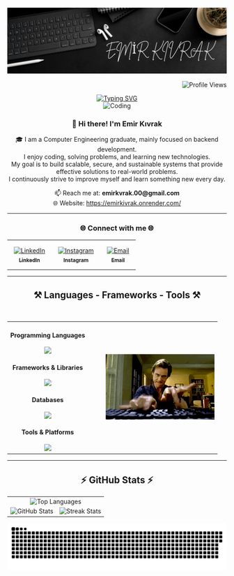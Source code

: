 <!-- Profil bannerı -->
![MasterHead](https://raw.githubusercontent.com/emirkvrak/emirkvrak/main/MyBenner.png)

<!-- Profil görüntüleme sayacı -->
<p align="right">
  <img src="https://komarev.com/ghpvc/?username=emirkvrak&color=blue" alt="Profile Views"/>
</p>

<!-- Merkezde animasyonlu yazı -->
<div align="center">
  <a href="https://github.com/emirkvrak">
    <img src="https://readme-typing-svg.demolab.com?font=Fira+Code&size=28&duration=3000&pause=500&center=true&vCenter=true&width=435&lines=%E2%9C%A8+Emir+K%C4%B1vrak+%E2%9C%A8;%F0%9F%93%9A+Computer+Engineer+%F0%9F%92%BB;Welcome+To+My+Profile+%F0%9F%91%80" alt="Typing SVG" />
  </a>
</div>

<!-- Kodlama GIF'i -->
<div align="center">
  <img src="https://raw.githubusercontent.com/emirkvrak/emirkvrak/main/MyCoder.gif" alt="Coding" width="200" />
</div>

<!-- Hakkımda -->
<h3 align="center">👋 Hi there! I'm Emir Kıvrak</h3>

<p align="center">
🎓 I am a Computer Engineering graduate, mainly focused on backend development.<br>
I enjoy coding, solving problems, and learning new technologies.<br>
My goal is to build scalable, secure, and sustainable systems that provide effective solutions to real-world problems.<br>
I continuously strive to improve myself and learn something new every day.
</p>

<p align="center">
📫 Reach me at: <strong>emirkvrak.00@gmail.com</strong><br>
🌐 Website: <a href="https://emirkivrak.onrender.com/" target="_blank">https://emirkivrak.onrender.com/</a>
</p>

---


<!-- Social Media -->
<h3 align="center">🌐 Connect with me 🌐</h3>

<div align="center">
  <table>
    <tr>
      <td align="center" style="padding: 15px;">
        <a href="https://www.linkedin.com/in/emirkvrak/" target="_blank" rel="noopener noreferrer">
          <img src="https://raw.githubusercontent.com/rahuldkjain/github-profile-readme-generator/master/src/images/icons/Social/linked-in-alt.svg" height="30" width="40" alt="LinkedIn" /><br/>
          <sub><b>LinkedIn</b></sub>
        </a>
      </td>
      <td align="center" style="padding: 15px;">
        <a href="https://www.instagram.com/emir.kvrak/" target="_blank" rel="noopener noreferrer">
          <img src="https://raw.githubusercontent.com/rahuldkjain/github-profile-readme-generator/master/src/images/icons/Social/instagram.svg" height="30" width="40" alt="Instagram" /><br/>
          <sub><b>Instagram</b></sub>
        </a>
      </td>
      <td align="center" style="padding: 15px;">
        <a href="mailto:emirkvrak.00@gmail.com" target="_blank" rel="noopener noreferrer">
          <img src="https://img.icons8.com/color/48/000000/gmail--v1.png" height="30" width="40" alt="Email" /><br/>
          <sub><b>Email</b></sub>
        </a>
      </td>
    </tr>
  </table>
</div>

---

<!-- Technologies -->
<h2 align="center">⚒️ Languages - Frameworks - Tools ⚒️</h2>
<br/>
<table align="center">
  <tr>
    <td align="center" valign="middle">
      <h4>Programming Languages</h4>
      <img src="https://skillicons.dev/icons?i=python,java" />
      <h4>Frameworks & Libraries</h4>
      <img src="https://skillicons.dev/icons?i=react,flask,spring,tailwind" />
      <h4>Databases</h4>
      <img src="https://skillicons.dev/icons?i=mongodb,postgres" />
      <h4>Tools & Platforms</h4>
      <img src="https://skillicons.dev/icons?i=docker,git" />
    </td>
    <td align="center" valign="middle" style="padding-left: 40px;">
      <img src="https://raw.githubusercontent.com/emirkvrak/emirkvrak/main/coding.gif" width="250px" alt="Coding gif" />
    </td>
  </tr>
</table>

---

<!-- GitHub Stats -->
<h2 align="center">⚡ GitHub Stats ⚡</h2>

<table align="center">
  <tr>
    <td colspan="2" align="center">
      <img 
        src="https://github-readme-stats.vercel.app/api/top-langs/?username=emirkvrak&layout=compact&hide_border=true&bg_color=0d1b2a&title_color=71c7ec&text_color=ffffff"
        width="360" height="150"
        alt="Top Languages"
      />
    </td>
  </tr>
  <tr>
    <td align="center">
      <img 
        src="https://github-readme-stats.vercel.app/api?username=emirkvrak&show_icons=true&hide_border=true&bg_color=0d1b2a&title_color=71c7ec&text_color=ffffff&icon_color=71c7ec"
        width="420" height="200"
        alt="GitHub Stats"
      />
    </td>
    <td align="center">
      <img 
        src="https://github-readme-streak-stats.herokuapp.com?user=emirkvrak&hide_border=true&background=0D1B2A&ring=71C7EC&fire=71C7EC&currStreakLabel=71C7EC&sideNums=ffffff&sideLabels=71C7EC&dates=ffffff"
        width="420" height="200"
        alt="Streak Stats"
      />
    </td>
  </tr>
</table>

<!-- Snake Animation -->
<div align="center">
  <img src="https://raw.githubusercontent.com/emirkvrak/emirkvrak/output/github-snake-dark.svg" alt="GitHub Snake" />
</div>
